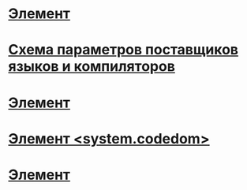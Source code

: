 # [Элемент <compilers>](compilers-element.md)
# [Схема параметров поставщиков языков и компиляторов](index.md)
# [Элемент <compiler>](compiler-element.md)
# [Элемент <system.codedom>](system-codedom-element.md)
# [Элемент <providerOption>](provideroption-element.md)
